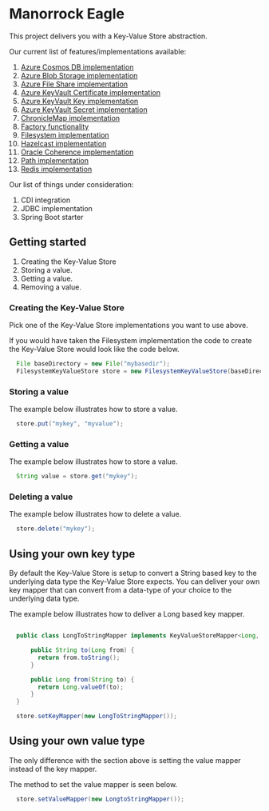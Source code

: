# Manorrock Eagle

This project delivers you with a Key-Value Store abstraction.

Our current list of features/implementations available:

1. [Azure Cosmos DB implementation](azure/cosmosdb/README.md)
1. [Azure Blob Storage implementation](azure/blob/README.md)
1. [Azure File Share implementation](azure/fileshare/README.md)
1. [Azure KeyVault Certificate implementation](azure/keyvault-certificate/README.md)
1. [Azure KeyVault Key implementation](azure/keyvault-key/README.md)
1. [Azure KeyVault Secret implementation](azure/keyvault-secret/README.md)
1. [ChronicleMap implementation](chroniclemap/README.md)
1. [Factory functionality](factory/README.md)
1. [Filesystem implementation](filesystem/README.md)
1. [Hazelcast implementation](hazelcast/README.md)
1. [Oracle Coherence implementation](coherence/README.md)
1. [Path implementation](path/README.md)
1. [Redis implementation](redis/README.md)

Our list of things under consideration:

1. CDI integration
1. JDBC implementation
1. Spring Boot starter

## Getting started

1. Creating the Key-Value Store
2. Storing a value.
3. Getting a value.
4. Removing a value.

### Creating the Key-Value Store

Pick one of the Key-Value Store implementations you want to use above. 

If you would have taken the Filesystem implementation the code to create the
Key-Value Store would look like the code below.

```java
  File baseDirectory = new File("mybasedir");
  FilesystemKeyValueStore store = new FilesystemKeyValueStore(baseDirectory);
```

### Storing a value

The example below illustrates how to store a value.

```java
  store.put("mykey", "myvalue");
```

### Getting a value

The example below illustrates how to store a value.

```java
  String value = store.get("mykey");
```

### Deleting a value

The example below illustrates how to delete a value.

```java
  store.delete("mykey");
```

## Using your own key type

By default the Key-Value Store is setup to convert a String based key to the
underlying data type the Key-Value Store expects. You can deliver your own key
mapper that can convert from a data-type of your choice to the underlying data
type.

The example below illustrates how to deliver a Long based key mapper.

```java

  public class LongToStringMapper implements KeyValueStoreMapper<Long, String> {

      public String to(Long from) {
        return from.toString();
      }

      public Long from(String to) {
        return Long.valueOf(to);
      }
  }

  store.setKeyMapper(new LongToStringMapper());

```

## Using your own value type

The only difference with the section above is setting the value mapper instead
of the key mapper.

The method to set the value mapper is seen below.

```java
  store.setValueMapper(new LongtoStringMapper());
```
